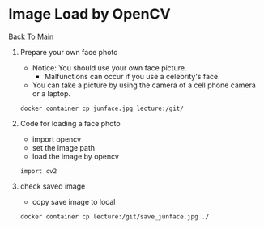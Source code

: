 # Image Load by OpenCV

[Back To Main](../README.md)

1. Prepare your own face photo
    * Notice: You should use your own face picture.
        * Malfunctions can occur if you use a celebrity's face.
    * You can take a picture by using the camera of a cell phone camera or a laptop.
    ~~~
    docker container cp junface.jpg lecture:/git/
    ~~~
2. Code for loading a face photo
    * import opencv
    * set the image path
    * load the image by opencv
    ~~~
    import cv2
    ~~~

3. check saved image
    * copy save image to local
    ~~~
    docker container cp lecture:/git/save_junface.jpg ./
    ~~~